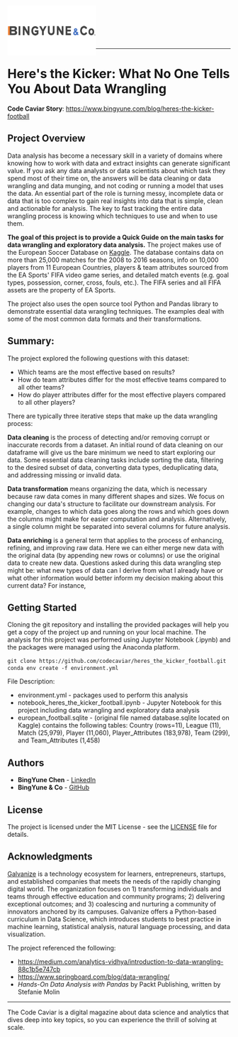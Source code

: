 <img src="https://raw.githubusercontent.com/codecaviar/digital_asset_management/master/assets/bingyune-and-company-logo-6400x3600.png" align="left" width="200" height="auto">

<br/><br/><br/><br/>

----------

# Here's the Kicker: What No One Tells You About Data Wrangling

**Code Caviar Story**: https://www.bingyune.com/blog/heres-the-kicker-football    

## Project Overview

Data analysis has become a necessary skill in a variety of domains where knowing how to work with data and extract insights can generate significant value. If you ask any data analysts or data scientists about which task they spend most of their time on, the answers will be data cleaning or data wrangling and data munging, and not coding or running a model that uses the data. An essential part of the role is turning messy, incomplete data or data that is too complex to gain real insights into data that is simple, clean and actionable for analysis. The key to fast tracking the entire data wrangling process is knowing which techniques to use and when to use them.

**The goal of this project is to provide a Quick Guide on the main tasks for data wrangling and exploratory data analysis.** The project makes use of the European Soccer Database on [Kaggle](https://www.kaggle.com/hugomathien/soccer). The database contains data on more than 25,000 matches for the 2008 to 2016 seasons, info on 10,000 players from 11 European Countries, players & team attributes sourced from the EA Sports' FIFA video game series, and detailed match events (e.g. goal types, possession, corner, cross, fouls, etc.). The FIFA series and all FIFA assets are the property of EA Sports.

The project also uses the open source tool Python and Pandas library to demonstrate essential data wrangling techniques. The examples deal with some of the most common data formats and their transformations.

## Summary:

The project explored the following questions with this dataset:
* Which teams are the most effective based on results?
* How do team attributes differ for the most effective teams compared to all other teams?
* How do player attributes differ for the most effective players compared to all other players?

There are typically three iterative steps that make up the data wrangling process:

**Data cleaning** is the process of detecting and/or removing corrupt or inaccurate records from a dataset. An initial round of data cleaning on our dataframe will give us the bare minimum we need to start exploring our data. Some essential data cleaning tasks include sorting the data, filtering to the desired subset of data, converting data types, deduplicating data, and addressing missing or invalid data.

**Data transformation** means organizing the data, which is necessary because raw data comes in many different shapes and sizes. We focus on changing our data's structure to facilitate our downstream analysis. For example, changes to which data goes along the rows and which goes down the columns might make for easier computation and analysis. Alternatively, a single column might be separated into several columns for future analysis.

**Data enriching** is a general term that applies to the process of enhancing, refining, and improving raw data. Here we can either merge new data with the original data (by appending new rows or columns) or use the original data to create new data. Questions asked during this data wrangling step might be: what new types of data can I derive from what I already have or what other information would better inform my decision making about this current data? For instance,

## Getting Started

Cloning the git repository and installing the provided packages will help you get a copy of the project up and running on your local machine. The analysis for this project was performed using Jupyter Notebook (.ipynb) and the packages were managed using the Anaconda platform.

```
git clone https://github.com/codecaviar/heres_the_kicker_football.git
conda env create -f environment.yml
```

File Description:
* environment.yml - packages used to perform this analysis   
* notebook_heres_the_kicker_football.ipynb - Jupyter Notebook for this project including data wrangling and exploratory data analysis
* european_football.sqlite - (original file named database.sqlite located on Kaggle) contains the following tables: Country (rows=11), League (11), Match (25,979), Player (11,060), Player_Attributes (183,978), Team (299), and Team_Attributes (1,458)

## Authors

- **BingYune Chen** - [LinkedIn](https://www.linkedin.com/in/bingyune-chen/)
- **BingYune & Co** - [GitHub](https://github.com/codecaviar)

## License

The project is licensed under the MIT License - see the [LICENSE](LICENSE) file for details.

## Acknowledgments

[Galvanize](https://www.galvanize.com/about) is a technology ecosystem for learners, entrepreneurs, startups, and established companies that meets the needs of the rapidly changing digital world. The organization focuses on 1) transforming individuals and teams through effective education and community programs; 2) delivering exceptional outcomes; and 3) coalescing and nurturing a community of innovators anchored by its campuses. Galvanize offers a Python-based curriculum in Data Science, which introduces students to best practice in machine learning, statistical analysis, natural language processing, and data visualization.

The project referenced the following:
* https://medium.com/analytics-vidhya/introduction-to-data-wrangling-88c1b5e747cb
* https://www.springboard.com/blog/data-wrangling/
* *Hands-On Data Analysis with Pandas* by Packt Publishing, written by Stefanie Molin

----------
The Code Caviar is a digital magazine about data science and analytics that dives deep into key topics, so you can experience the thrill of solving at scale.
